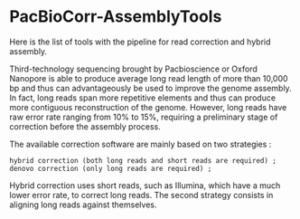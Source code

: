 # PacBioCorr-AssemblyTools
Here is the list of tools with the pipeline for read correction and hybrid assembly. 

Third-technology sequencing brought by Pacbioscience or Oxford Nanopore is able to produce
average long read length of more than 10,000 bp and thus can advantageously be used to improve
the genome assembly. In fact, long reads span more repetitive elements and thus can produce
more contiguous reconstruction of the genome. However, long reads have raw error rate ranging
from 10% to 15%, requiring a preliminary stage of correction before the assembly process.

The available correction software are mainly based on two strategies :
	
	hybrid correction (both long reads and short reads are required) ;
	denovo correction (only long reads are required) ;
Hybrid correction uses short reads, such as Illumina, which have a much lower error rate, to
correct long reads. The second strategy consists in aligning long reads against themselves.

